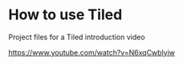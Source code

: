 # How to use Tiled
Project files for a Tiled introduction video

https://www.youtube.com/watch?v=N6xqCwblyiw
